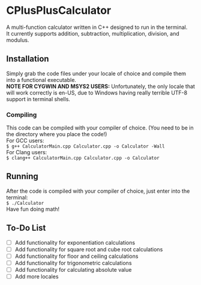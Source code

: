 # CPlusPlusCalculator
A multi-function calculator written in C++ designed to run in the terminal.\
It currently supports addition, subtraction, multiplication, division, and modulus.
## Installation
Simply grab the code files under your locale of choice and compile them into a functional executable.\
**NOTE FOR CYGWIN AND MSYS2 USERS:** Unfortunately, the only locale that will work correctly is en-US, due to Windows having really terrible UTF-8 support in terminal shells.
### Compiling
This code can be compiled with your compiler of choice. (You need to be in the directory where you place the code!)\
For GCC users:\
`$ g++ CalculatorMain.cpp Calculator.cpp -o Calculator -Wall`\
For Clang users:\
`$ clang++ CalculatorMain.cpp Calculator.cpp -o Calculator`
## Running
After the code is compiled with your compiler of choice, just enter into the terminal:\
`$ ./Calculator`\
Have fun doing math!
## To-Do List
- [ ] Add functionality for exponentiation calculations
- [ ] Add functionality for square root and cube root calculations
- [ ] Add functionality for floor and ceiling calculations
- [ ] Add functionality for trigonometric calculations
- [ ] Add functionality for calculating absolute value
- [ ] Add more locales
